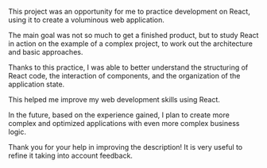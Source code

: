 This project was an opportunity for me to practice development on React, using it to create a voluminous web application.

The main goal was not so much to get a finished product, but to study React in action on the example of a complex project, to work out the architecture and basic approaches.

Thanks to this practice, I was able to better understand the structuring of React code, the interaction of components, and the organization of the application state.

This helped me improve my web development skills using React.

In the future, based on the experience gained, I plan to create more complex and optimized applications with even more complex business logic.

Thank you for your help in improving the description! It is very useful to refine it taking into account feedback.
